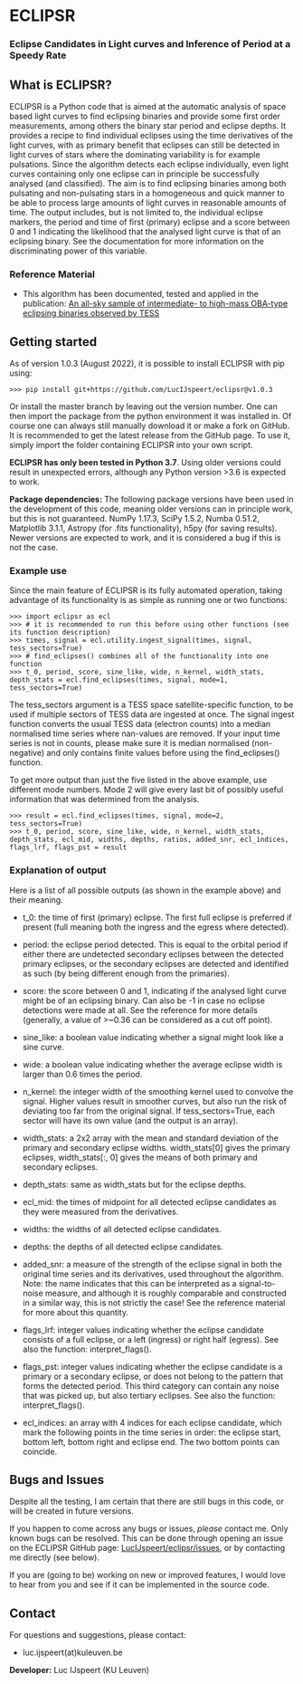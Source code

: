 # ECLIPSR
### Eclipse Candidates in Light curves and Inference of Period at a Speedy Rate


## What is ECLIPSR?
ECLIPSR is a Python code that is aimed at the automatic analysis of space based light curves to find eclipsing binaries and provide some first order measurements, among others the binary star period and eclipse depths. It provides a recipe to find individual eclipses using the time derivatives of the light curves, with as primary benefit that eclipses can still be detected in light curves of stars where the dominating variability is for example pulsations. Since the algorithm detects each eclipse individually, even light curves containing only one eclipse can in principle be successfully analysed (and classified). 
The aim is to find eclipsing binaries among both pulsating and non-pulsating stars in a homogeneous and quick manner to be able to process large amounts of light curves in reasonable amounts of time. The output includes, but is not limited to, the individual eclipse markers, the period and time of first (primary) eclipse and a score between 0 and 1 indicating the likelihood that the analysed light curve is that of an eclipsing binary. See the documentation for more information on the discriminating power of this variable.


### Reference Material

* This algorithm has been documented, tested and applied in the publication: [An all-sky sample of intermediate- to high-mass OBA-type eclipsing binaries observed by TESS](https://ui.adsabs.harvard.edu/abs/2021A%26A...652A.120I/abstract)


## Getting started
As of version 1.0.3 (August 2022), it is possible to install ECLIPSR with pip using:

    >>> pip install git+https://github.com/LucIJspeert/eclipsr@v1.0.3

Or install the master branch by leaving out the version number. One can then import the package from the python environment it was installed in. Of course one can always still manually download it or make a fork on GitHub. It is recommended to get the latest release from the GitHub page. To use it, simply import the folder containing ECLIPSR into your own script.

**ECLIPSR has only been tested in Python 3.7**. 
Using older versions could result in unexpected errors, although any Python version >3.6 is expected to work.

**Package dependencies:** The following package versions have been used in the development of this code, meaning older versions can in principle work, but this is not guaranteed. NumPy 1.17.3, SciPy 1.5.2, Numba 0.51.2, Matplotlib 3.1.1, Astropy (for .fits functionality), h5py (for saving results). Newer versions are expected to work, and it is considered a bug if this is not the case.

### Example use

Since the main feature of ECLIPSR is its fully automated operation, taking advantage of its functionality is as simple as running one or two functions:

	>>> import eclipsr as ecl
	>>> # it is recommended to run this before using other functions (see its function description)
	>>> times, signal = ecl.utility.ingest_signal(times, signal, tess_sectors=True)
	>>> # find_eclipses() combines all of the functionality into one function
	>>> t_0, period, score, sine_like, wide, n_kernel, width_stats, depth_stats = ecl.find_eclipses(times, signal, mode=1, tess_sectors=True)

The tess_sectors argument is a TESS space satellite-specific function, to be used if multiple sectors of TESS data are ingested at once. 
The signal ingest function converts the usual TESS data (electron counts) into a median normalised time series where nan-values are removed. If your input time series is not in counts, please make sure it is median normalised (non-negative) and only contains finite values before using the find\_eclipses() function.

To get more output than just the five listed in the above example, use different mode numbers. Mode 2 will give every last bit of possibly useful information that was determined from the analysis.

	>>> result = ecl.find_eclipses(times, signal, mode=2, tess_sectors=True)
	>>> t_0, period, score, sine_like, wide, n_kernel, width_stats, depth_stats, ecl_mid, widths, depths, ratios, added_snr, ecl_indices, flags_lrf, flags_pst = result

### Explanation of output

Here is a list of all possible outputs (as shown in the example above) and their meaning.

* t_0: the time of first (primary) eclipse. The first full eclipse is preferred if present (full meaning both the ingress and the egress where detected).

* period: the eclipse period detected. This is equal to the orbital period if either there are undetected secondary eclipses between the detected primary eclipses, or the secondary eclipses are detected and identified as such (by being different enough from the primaries).

* score: the score between 0 and 1, indicating if the analysed light curve might be of an eclipsing binary. Can also be -1 in case no eclipse detections were made at all. See the reference for more details (generally, a value of >~0.36 can be considered as a cut off point).

* sine_like: a boolean value indicating whether a signal might look like a sine curve. 

* wide: a boolean value indicating whether the average eclipse width is larger than 0.6 times the period.

* n_kernel: the integer width of the smoothing kernel used to convolve the signal. Higher values result in smoother curves, but also run the risk of deviating too far from the original signal. If tess_sectors=True, each sector will have its own value (and the output is an array).

* width_stats: a 2x2 array with the mean and standard deviation of the primary and secondary eclipse widths. width_stats[0] gives the primary eclipses, width_stats[:, 0] gives the means of both primary and secondary eclipses.

* depth_stats: same as width_stats but for the eclipse depths.

* ecl_mid: the times of midpoint for all detected eclipse candidates as they were measured from the derivatives.

* widths: the widths of all detected eclipse candidates.

* depths: the depths of all detected eclipse candidates.

* added_snr: a measure of the strength of the eclipse signal in both the original time series and its derivatives, used throughout the algorithm. Note: the name indicates that this can be interpreted as a signal-to-noise measure, and although it is roughly comparable and constructed in a similar way, this is not strictly the case! See the reference material for more about this quantity.

* flags_lrf: integer values indicating whether the eclipse candidate consists of a full eclipse, or a left (ingress) or right half (egress). See also the function: interpret_flags().

* flags_pst: integer values indicating whether the eclipse candidate is a primary or a secondary eclipse, or does not belong to the pattern that forms the detected period. This third category can contain any noise that was picked up, but also tertiary eclipses. See also the function: interpret_flags().

* ecl_indices: an array with 4 indices for each eclipse candidate, which mark the following points in the time series in order: the eclipse start, bottom left, bottom right and eclipse end. The two bottom points can coincide.


## Bugs and Issues

Despite all the testing, I am certain that there are still bugs in this code, or will be created in future versions. 

If you happen to come across any bugs or issues, *please* contact me. Only known bugs can be resolved.
This can be done through opening an issue on the ECLIPSR GitHub page: [LucIJspeert/eclipsr/issues](https://github.com/LucIJspeert/eclipsr/issues), or by contacting me directly (see below).

If you are (going to be) working on new or improved features, I would love to hear from you and see if it can be implemented in the source code.


## Contact

For questions and suggestions, please contact:

* luc.ijspeert(at)kuleuven.be

**Developer:** Luc IJspeert (KU Leuven)
